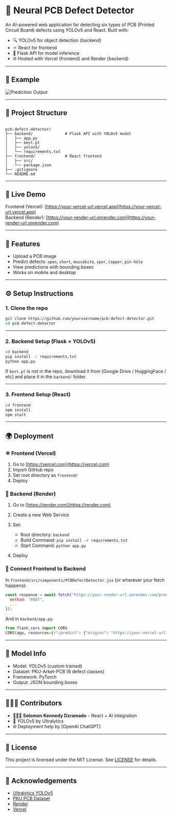 # 🧠 Neural PCB Defect Detector

An AI-powered web application for detecting six types of PCB (Printed Circuit Board) defects using YOLOv5 and React. Built with:

- 🔍 YOLOv5 for object detection (backend)
- ⚛️ React for frontend
- 🔁 Flask API for model inference
- 🌐 Hosted with Vercel (frontend) and Render (backend)

---

## 📸 Example

![Prediction Output](./bounding_boxes.png)

---

## 📁 Project Structure

```

pcb-defect-detector/
├── backend/              # Flask API with YOLOv5 model
│   ├── app.py
│   ├── best.pt
│   ├── yolov5/
│   └── requirements.txt
├── frontend/             # React frontend
│   ├── src/
│   └── package.json
├── .gitignore
└── README.md

````

---

## 🚀 Live Demo

Frontend (Vercel): [https://your-vercel-url.vercel.app](https://your-vercel-url.vercel.app)  
Backend (Render): [https://your-render-url.onrender.com](https://your-render-url.onrender.com)

---

## 🧪 Features

- Upload a PCB image
- Predict defects: `open`, `short`, `mousebite`, `spur`, `copper`, `pin-hole`
- View predictions with bounding boxes
- Works on mobile and desktop

---

## ⚙️ Setup Instructions

### 1. Clone the repo

```bash
git clone https://github.com/yourusername/pcb-defect-detector.git
cd pcb-defect-detector
````

---

### 2. Backend Setup (Flask + YOLOv5)

```bash
cd backend
pip install -r requirements.txt
python app.py
```

If `best.pt` is not in the repo, download it from \[Google Drive / HuggingFace / etc] and place it in the `backend/` folder.

---

### 3. Frontend Setup (React)

```bash
cd frontend
npm install
npm start
```

---

## 🌍 Deployment

### ⚛️ Frontend (Vercel)

1. Go to [https://vercel.com](https://vercel.com)
2. Import GitHub repo
3. Set root directory as `frontend/`
4. Deploy

### 🐍 Backend (Render)

1. Go to [https://render.com](https://render.com)
2. Create a new Web Service
3. Set:

   * Root directory: `backend`
   * Build Command: `pip install -r requirements.txt`
   * Start Command: `python app.py`
4. Deploy

### 🔄 Connect Frontend to Backend

In `frontend/src/components/PCBDefectDetector.jsx` (or wherever your fetch happens):

```js
const response = await fetch("https://your-render-url.onrender.com/predict", {
  method: "POST",
  ...
});
```

And in `backend/app.py`:

```python
from flask_cors import CORS
CORS(app, resources={r"/predict": {"origins": "https://your-vercel-url.vercel.app"}})
```

---

## 🧠 Model Info

* Model: YOLOv5 (custom trained)
* Dataset: PKU-Arket-PCB (6 defect classes)
* Framework: PyTorch
* Output: JSON bounding boxes

---

## 👩🏽‍💻 Contributors

* 👨🏽‍💻 **Solomon Kennedy Dzramado** – React + AI integration
* 🤖 YOLOv5 by Ultralytics
* 🌐 Deployment help by \[OpenAI ChatGPT]

---

## 📄 License

This project is licensed under the MIT License. See [LICENSE](LICENSE) for details.

---

## 🙏 Acknowledgements

* [Ultralytics YOLOv5](https://github.com/ultralytics/yolov5)
* [PKU PCB Dataset](https://github.com/AnshanFTW/PKU-PCB)
* [Render](https://render.com)
* [Vercel](https://vercel.com)

